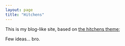 ```yaml
---
layout: page
title: "Hitchens"
---
```


This is my blog-like site, based on [the hitchens theme](https://github.com/patdryburgh/hitchens/);

Few ideas... bro.
